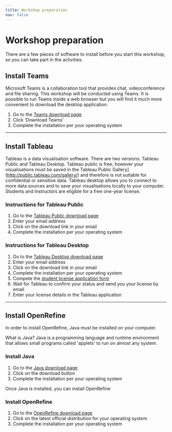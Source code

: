 ```yaml
---
title: Workshop preparation
nav: false
---
```


# Workshop preparation

There are a few pieces of software to install before you start this workshop, so you can take part in the activities.

## Install Teams

Microsoft Teams is a collaboration tool that provides chat, videoconference and file sharing. This workshop will be conducted using Teams. It is possible to run Teams inside a web browser but you will find it much more convenient to download the desktop application.

1.	Go to the [Teams download page](teams.microsoft.com/downloads)
2.	Click ‘Download Teams’
3.	Complete the installation per your operating system

---

## Install Tableau

Tableau is a data visualisation software. There are two versions: Tableau Public and Tableau Desktop. Tableau public is free, however your visualisations must be saved in the Tableau Public Gallery](http://public.tableau.com/gallery/) and therefore is not suitable for confidential or sensitive data. Tableau desktop allows you to connect to more data sources and to save your visualisations locally to your computer. Students and Instructors are eligible for a free one-year license.

### Instructions for Tableau Public

1. Go to the [Tableau Public download page](public.tableau.com)
2. Enter your email address
3. Click on the download link in your email
4. Complete the installation per your operating system

### Instructions for Tableau Desktop

1. Go to the [Tableau Desktop download page](https://www.tableau.com/en-au/products/desktop/download)
2. Enter your email address
3. Click on the download link in your email
4. Complete the installation per your operating system
5. Compete the [student license application form](https://www.tableau.com/academic/students#form)
6. Wait for Tableau to confirm your status and send you your license by email
7. Enter your license details in the Tableau application

---

## Install OpenRefine

In order to install OpenRefine, Java must be installed on your computer. 

What is Java?
Java is a programming language and runtime environment that allows small programs called 'applets' to run on almost any system. 

### Install Java

1.	Go to the [Java download page](java.com/en/download)
2.	Click on the download button
3.	Complete the installation per your operating system

Once Java is installed, you can install OpenRefine

### Install OpenRefine 

1.	Go to the [OpenRefine download page](openrefine.org/download)
2.	Click on the latest official distribution for your operating system
3.	Complete the installation per your operating system

